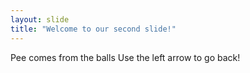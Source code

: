 ```yaml
---
layout: slide
title: "Welcome to our second slide!"
---
```

Pee comes from the balls
Use the left arrow to go back!
